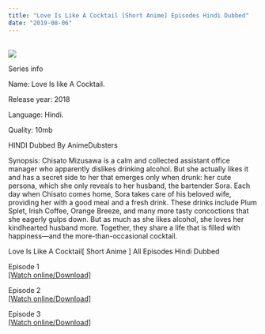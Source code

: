 ```yaml
---
title: "Love Is Like A Cocktail [Short Anime] Episodes Hindi Dubbed"
date: "2019-08-06"
---
```


[](https://gplinks.in/Cocktail3)

[](https://gplinks.in/Cocktail3)[  
![](https://1.bp.blogspot.com/-9YYtnPDs8ns/XUkdJF1yMzI/AAAAAAAAAIA/mKOW9DJ5moMEwG0Iq9UQTVy0fV1P4hu5wCEwYBhgL/s320/IMG-20190806-WA0001.jpg)](https://1.bp.blogspot.com/-9YYtnPDs8ns/XUkdJF1yMzI/AAAAAAAAAIA/mKOW9DJ5moMEwG0Iq9UQTVy0fV1P4hu5wCEwYBhgL/s1600/IMG-20190806-WA0001.jpg)

  
  
Series info  
  
Name: Love Is like A Cocktail.  
  
Release year: 2018  
  
Language: Hindi.  
  
Quality: 10mb  
  
HINDI Dubbed By AnimeDubsters  
  
Synopsis: Chisato Mizusawa is a calm and collected assistant office manager who apparently dislikes drinking alcohol. But she actually likes it and has a secret side to her that emerges only when drunk: her cute persona, which she only reveals to her husband, the bartender Sora. Each day when Chisato comes home, Sora takes care of his beloved wife, providing her with a good meal and a fresh drink. These drinks include Plum Splet, Irish Coffee, Orange Breeze, and many more tasty concoctions that she eagerly gulps down. But as much as she likes alcohol, she loves her kindhearted husband more. Together, they share a life that is filled with happiness—and the more-than-occasional cocktail.

Love Is Like A Cocktail\[ Short Anime \] All Episodes Hindi Dubbed

Episode 1  
[\[Watch online/Download\]](https://gplinks.in/Cocktail1)  
  
  
Episode 2  
[\[Watch online/Download\]](https://gplinks.in/Cocktail2)

  

  

Episode 3  
[\[Watch online/Download\]](https://gplinks.in/Cocktail3)
